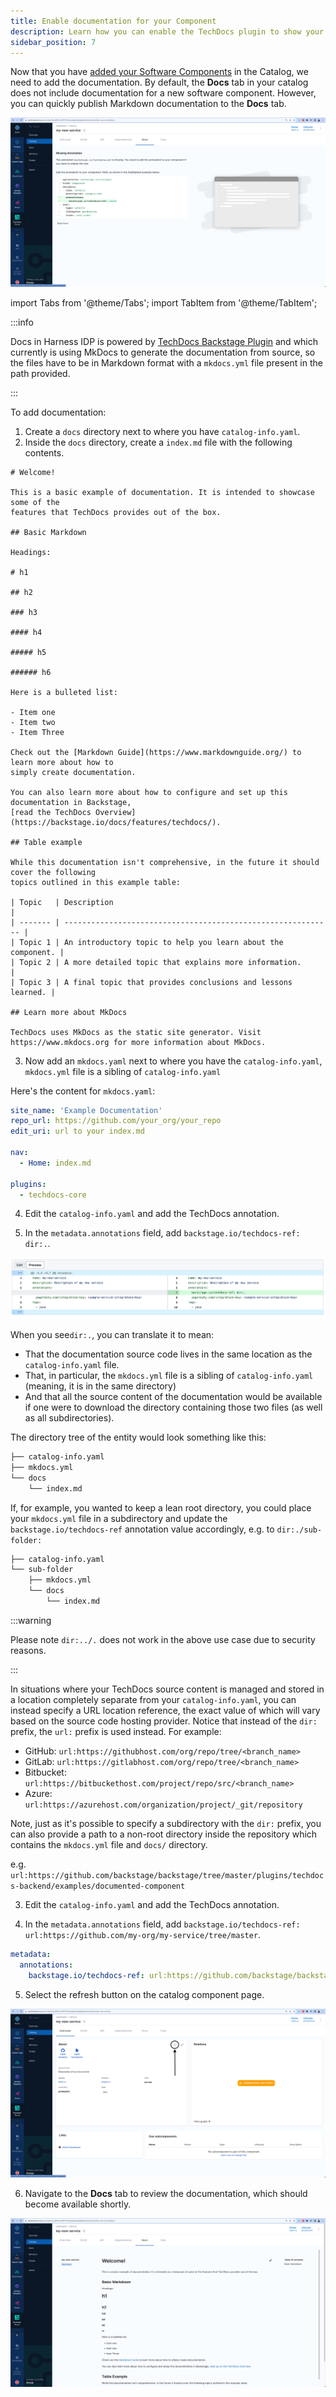 ```yaml
---
title: Enable documentation for your Component
description: Learn how you can enable the TechDocs plugin to show your Markdown docs on the Docs tab of the catalog page.
sidebar_position: 7
---
```


<DocsTag  backgroundColor= "#cbe2f9" text="Tutorial"  textColor="#0b5cad"  />

Now that you have [added your Software Components](/docs/internal-developer-portal/get-started/register-a-new-software-component) in the Catalog, we need to add the documentation. By default, the **Docs** tab in your catalog does not include documentation for a new software component. However, you can quickly publish Markdown documentation to the **Docs** tab.


![](static/docs-empty.png)


import Tabs from '@theme/Tabs';
import TabItem from '@theme/TabItem';

:::info

Docs in Harness IDP is powered by [TechDocs Backstage Plugin](https://backstage.io/docs/features/techdocs/) and which currently is using MkDocs to generate the documentation from source, so the files have to be in Markdown format with a `mkdocs.yml` file present in the path provided. 

:::

<Tabs>
<TabItem value="Docs Available in the Root of Source Folder ">


To add documentation:

1. Create a `docs` directory next to where you have `catalog-info.yaml`.
2. Inside the `docs` directory, create a `index.md` file with the following contents.

```
# Welcome!

This is a basic example of documentation. It is intended to showcase some of the
features that TechDocs provides out of the box.

## Basic Markdown

Headings:

# h1

## h2

### h3

#### h4

##### h5

###### h6

Here is a bulleted list:

- Item one
- Item two
- Item Three

Check out the [Markdown Guide](https://www.markdownguide.org/) to learn more about how to
simply create documentation.

You can also learn more about how to configure and set up this documentation in Backstage,
[read the TechDocs Overview](https://backstage.io/docs/features/techdocs/).

## Table example

While this documentation isn't comprehensive, in the future it should cover the following
topics outlined in this example table:

| Topic   | Description                                                  |
| ------- | ------------------------------------------------------------ |
| Topic 1 | An introductory topic to help you learn about the component. |
| Topic 2 | A more detailed topic that explains more information.        |
| Topic 3 | A final topic that provides conclusions and lessons learned. |

## Learn more about MkDocs

TechDocs uses MkDocs as the static site generator. Visit https://www.mkdocs.org for more information about MkDocs.
```
3. Now add an `mkdocs.yaml` next to where you have the `catalog-info.yaml`, `mkdocs.yml` file is a sibling of `catalog-info.yaml`

Here's the content for `mkdocs.yaml`:

```YAML
site_name: 'Example Documentation'
repo_url: https://github.com/your_org/your_repo
edit_uri: url to your index.md

nav:
  - Home: index.md

plugins:
  - techdocs-core
```

4. Edit the `catalog-info.yaml` and add the TechDocs annotation.

5. In the `metadata.annotations` field, add `backstage.io/techdocs-ref: dir:.`.

![](static/techdocs-ref.png)


When you see`dir:.`, you can translate it to mean:

- That the documentation source code lives in the same location as the `catalog-info.yaml` file.
- That, in particular, the `mkdocs.yml` file is a sibling of `catalog-info.yaml` (meaning, it is in the same directory)
- And that all the source content of the documentation would be available if one were to download the directory containing those two files (as well as all subdirectories).

The directory tree of the entity would look something like this:

```sh
├── catalog-info.yaml
├── mkdocs.yml
└── docs
    └── index.md
```

If, for example, you wanted to keep a lean root directory, you could place your `mkdocs.yml` file in a subdirectory and update the `backstage.io/techdocs-ref` annotation value accordingly, e.g. to `dir:./sub-folder:`

```sh
├── catalog-info.yaml
└── sub-folder
    ├── mkdocs.yml
    └── docs
        └── index.md
```
:::warning

 Please note `dir:../.` does not work in the above use case due to security reasons.

:::

</TabItem>
<TabItem value="Docs Available in Some Other Location">

In situations where your TechDocs source content is managed and stored in a location completely separate from your `catalog-info.yaml`, you can instead specify a URL location reference, the exact value of which will vary based on the source code hosting provider. Notice that instead of the `dir:` prefix, the `url:` prefix is used instead. For example:

- GitHub: `url:https://githubhost.com/org/repo/tree/<branch_name>`
- GitLab: `url:https://gitlabhost.com/org/repo/tree/<branch_name>`
- Bitbucket: `url:https://bitbuckethost.com/project/repo/src/<branch_name>`
- Azure: `url:https://azurehost.com/organization/project/_git/repository`

Note, just as it's possible to specify a subdirectory with the `dir:` prefix, you can also provide a path to a non-root directory inside the repository which contains the `mkdocs.yml` file and `docs/` directory. 

e.g. `url:https://github.com/backstage/backstage/tree/master/plugins/techdocs-backend/examples/documented-component`


3. Edit the `catalog-info.yaml` and add the TechDocs annotation.

4. In the `metadata.annotations` field, add `backstage.io/techdocs-ref: url:https://github.com/my-org/my-service/tree/master`.

```YAML
metadata:
  annotations:
    backstage.io/techdocs-ref: url:https://github.com/backstage/backstage/tree/master/plugins/techdocs-backend/examples/documented-component
```


</TabItem>
</Tabs>


5. Select the refresh button on the catalog component page.

![](static/refresh-button.png)

6. Navigate to the **Docs** tab to review the documentation, which should become available shortly. 

![](static/docs-rendered.png)

